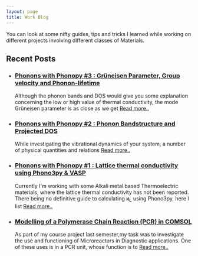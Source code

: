 ```yaml
---
layout: page
title: Work Blog
---
```


You can look at some nifty guides, tips and tricks I learned while working on different projects involving different classes of Materials.
## Recent Posts
- <h3><a href="https://s-utkarsh.github.io/phonopy_k_lattice_3/">Phonons with Phonopy #3 : Gr&uuml;neisen Parameter, Group velocity and Phonon-lifetime</a></h3>

  Although the phonon bands and DOS would give you some explanation concerning the low or high value of thermal conductivity, the mode Grüneisen parameter is as close as we get [Read more.. ](/phonopy_k_lattice_3.md)
- <h3><a href="https://s-utkarsh.github.io/phonopy_k_lattice_2/">Phonons with Phonopy #2 : Phonon Bandstructure and Projected DOS</a></h3>

  While investigating the vibrational dynamics of your system, a number of physical quantities and relations [Read more.. ](/phonopy_k_lattice_2.md)
  
- <h3><a href="https://s-utkarsh.github.io/k_lattice/">Phonons with Phonopy #1 : Lattice thermal conductivity using Phono3py & VASP</a></h3>

  Currently I'm working with some Alkali metal based Thermoelectric materials, where the lattice thermal conductivity has not been
  reported. There being no definitive guide to calculating <b>&kappa;<sub>L</sub></b> using Phono3py, here I list [Read more.. ](/k_lattice.md)
  
- <h3><a href="https://s-utkarsh.github.io/pcr/">Modelling of a Polymerase Chain Reaction (PCR) in COMSOL</a></h3>

  As part of my course project last semester,my task was to investigate the use and functioning of Microreactors in Diagnostic applications. One of these uses is in a PCR unit, whose function is to [Read more.. ](/pcr.md)
